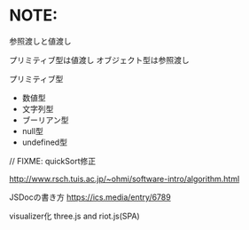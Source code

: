 # NOTE:
参照渡しと値渡し

プリミティブ型は値渡し
オブジェクト型は参照渡し

プリミティブ型
- 数値型
- 文字列型
- ブーリアン型
- null型
- undefined型

// FIXME: quickSort修正

http://www.rsch.tuis.ac.jp/~ohmi/software-intro/algorithm.html

JSDocの書き方
https://ics.media/entry/6789

visualizer化
three.js and riot.js(SPA)